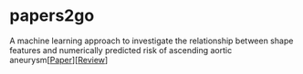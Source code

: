 # papers2go

A machine learning approach to investigate the relationship between shape
features and numerically predicted risk of ascending aortic aneurysm[[Paper](https://www.ncbi.nlm.nih.gov/pmc/articles/PMC5630492/)][[Review](https://github.com/matsumotosan/papers2go/blob/master/reviews/ml-asaa-risk-sun.md)]
